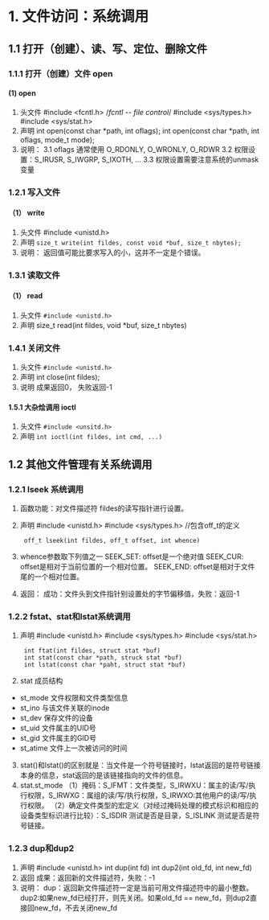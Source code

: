 # 1. 文件访问：系统调用 #
## 1.1 打开（创建）、读、写、定位、删除文件 ##
### 1.1.1 打开（创建）文件 open ###
#### (1) open ####
1. 头文件
    	#include <fcntl.h>   /*fcntl -- file control*/
    	#include <sys/types.h>
    	#include <sys/stat.h>
2. 声明
	int open(const char *path, int oflags);
	int open(const char *path, int oflags, mode_t mode);
3. 说明：
3.1 oflags 通常使用 O_RDONLY, O_WRONLY, O_RDWR
3.2 权限设置：S_IRUSR, S_IWGRP, S_IXOTH, ...
3.3 权限设置需要注意系统的unmask变量
### 1.2.1 写入文件 ###
#### （1） write ####
1. 头文件
	#include <unistd.h>
2. 声明
	`size_t write(int fildes, const void *buf, size_t nbytes);`
3. 说明：
	返回值可能比要求写入的小，这并不一定是个错误。
### 1.3.1 读取文件 ###
#### （1） read ####
1. 头文件
	`#include <unistd.h>`
2. 声明
	size_t read(int fildes, void *buf, size_t nbytes)
### 1.4.1 关闭文件 ###
1. 头文件
	`#include <unistd.h>`
2. 声明
	int close(int fildes);
3. 说明
	成果返回0， 失败返回-1
#### 1.5.1 大杂烩调用 ioctl ####
1. 头文件
	`#include <unsitd.h>`
2. 声明
	`int ioctl(int fildes, int cmd, ...)`
## 1.2 其他文件管理有关系统调用 ##
### 1.2.1 lseek 系统调用 ###
1. 函数功能：对文件描述符 fildes的读写指针进行设置。
2. 声明
    	#include <unistd.h>
    	#include <sys/types.h>   //包含off_t的定义
    	
    	off_t lseek(int fildes, off_t offset, int whence)

3. whence参数取下列值之一
    	SEEK_SET: offset是一个绝对值
    	SEEK_CUR: offset是相对于当前位置的一个相对位置。
    	SEEK_END: offset是相对于文件尾的一个相对位置。
4. 返回：
 	成功：文件头到文件指针别设置处的字节偏移值，失败：返回-1

### 1.2.2 fstat、stat和lstat系统调用 ###
1. 声明
    	#include <unistd.h>
    	#include <sys/types.h>
    	#include <sys/stat.h>
    	
    	int ftat(int fildes, struct stat *buf)
    	int stat(const char *path, struck stat *buf)
    	int lstat(const char *paht, struct stat *buf)

2. stat 成员结构
- 	st_mode 			文件权限和文件类型信息
- 	st_ino 				与该文件关联的inode
- 	st_dev 				保存文件的设备
- 	st_uid 				文件属主的UID号
- 	st_gid 				文件属主的GID号
- 	st_atime 			文件上一次被访问的时间


3. stat()和lstat()的区别就是：当文件是一个符号链接时，lstat返回的是符号链接本身的信息，stat返回的是该链接指向的文件的信息。
4. stat.st_mode
	（1）掩码：S_IFMT：文件类型，S_IRWXU：属主的读/写/执行权限，S_IRWXG：属组的读/写/执行权限，S_IRWXO:其他用户的读/写/执行权限。
	（2）确定文件类型的宏定义（对经过掩码处理的模式标识和相应的设备类型标识进行比较）：S_ISDIR 测试是否是目录，S_ISLINK 测试是否是符号链接。
### 1.2.3 dup和dup2 ###
1. 声明
	#include <unistd.h>
	int dup(int fd)
	int dup2(int old_fd, int new_fd)
2. 返回
	成果：返回新的文件描述符，失败：-1
3. 说明：
	dup：返回新文件描述符一定是当前可用文件描述符中的最小整数。
	dup2:如果new_fd已经打开，则先关闭。如果old_fd == new_fd，则dup2直接回new_fd，不去关闭new_fd

